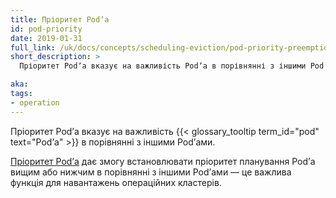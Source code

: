```yaml
---
title: Пріоритет Podʼа
id: pod-priority
date: 2019-01-31
full_link: /uk/docs/concepts/scheduling-eviction/pod-priority-preemption/#pod-priority
short_description: >
  Пріоритет Podʼа вказує на важливість Podʼа в порівнянні з іншими Podʼами.

aka:
tags:
- operation
---
```


Пріоритет Podʼа вказує на важливість {{< glossary_tooltip term_id="pod" text="Podʼа" >}} в порівнянні з іншими Podʼами.

<!--more-->

[Пріоритет Podʼа](/uk/docs/concepts/scheduling-eviction/pod-priority-preemption/#pod-priority) дає змогу встановлювати пріоритет планування Podʼа вищим або нижчим в порівнянні з іншими Podʼами — це важлива функція для навантажень операційних кластерів.
